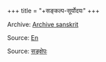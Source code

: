 +++
title = "+सङ्कल्प-सूर्योदयः"
+++

Archive: [Archive sanskrit](https://archive.org/search?query=samkalpa+suryodaya)

Source: [En](https://archive.org/details/in.ernet.dli.2015.92341/page/n53/mode/2up)

Source: [सङ्क्षेपः](https://archive.org/details/GlXU_sankalpa-suryodaya-by-viraraghav-acharya-shri-ram-press-bangalore/page/6/mode/2up)